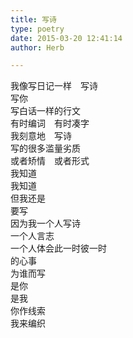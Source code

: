```yaml
---  
title: 写诗  
type: poetry  
date: 2015-03-20 12:41:14  
author: Herb  

---  
```

我像写日记一样　写诗  
写你  
写白话一样的行文    
有时编词　有时凑字  
我刻意地　写诗  
写的很多滥量劣质  
或者矫情　或者形式  
我知道    
我知道  
但我还是  
要写  
因为我一个人写诗  
一个人言志  
一个人体会此一时彼一时  
的心事  
为谁而写  
是你  
是我  
你作线索  
我来编织